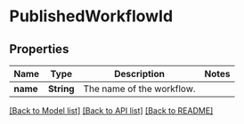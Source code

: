 # PublishedWorkflowId

## Properties

Name | Type | Description | Notes
------------ | ------------- | ------------- | -------------
**name** | **String** | The name of the workflow. | 

[[Back to Model list]](../README.md#documentation-for-models) [[Back to API list]](../README.md#documentation-for-api-endpoints) [[Back to README]](../README.md)


